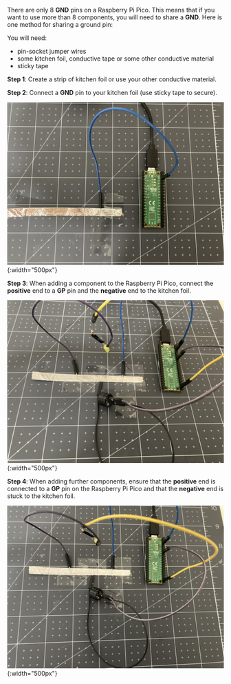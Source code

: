 There are only 8 **GND** pins on a Raspberry Pi Pico. This means that if you want to use more than 8 components, you will need to share a **GND**. Here is one method for sharing a ground pin:

You will need:
+ pin-socket jumper wires
+ some kitchen foil, conductive tape or some other conductive material
+ sticky tape

**Step 1**: Create a strip of kitchen foil or use your other conductive material.

**Step 2**: Connect a **GND** pin to your kitchen foil (use sticky tape to secure).

![A Raspberry Pi Pico with a ground pin connected to a piece of kitchen foil.](images/step-one.jpeg){:width="500px"}

**Step 3**: When adding a component to the Raspberry Pi Pico, connect the **positive** end to a **GP** pin and the **negative** end to the kitchen foil.

![A Raspberry Pi Pico with a ground pin connected to a piece of kitchen foil. A buzzer is also attached with the positive end on the GP5 pin and the negative end stuck to the kitchen foil.](images/step-three.jpeg){:width="500px"}

**Step 4**: When adding further components, ensure that the **positive** end is connected to a **GP** pin on the Raspberry Pi Pico and that the **negative** end is stuck to the kitchen foil.

![A Raspberry Pi Pico with a ground pin connected to a piece of kitchen foil. A buzzer and an LED are also attached with the positive ends on the GP pins and the negative ends stuck to the kitchen foil.](images/step-four.jpeg){:width="500px"}